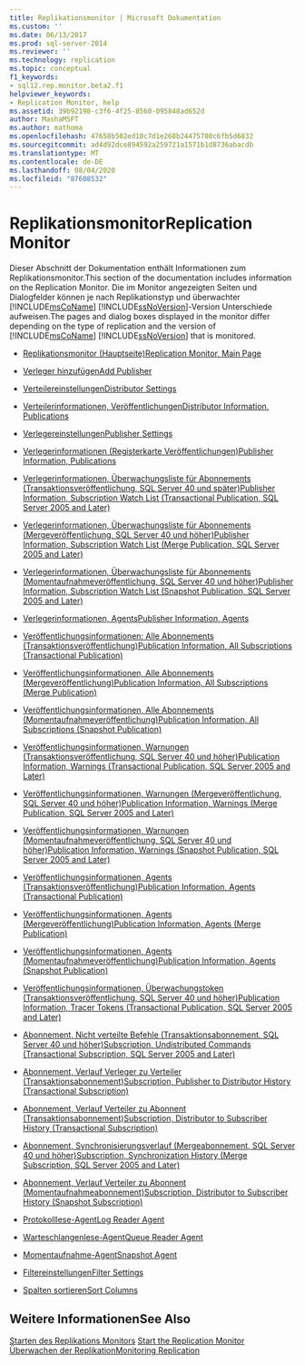 ```yaml
---
title: Replikationsmonitor | Microsoft Dokumentation
ms.custom: ''
ms.date: 06/13/2017
ms.prod: sql-server-2014
ms.reviewer: ''
ms.technology: replication
ms.topic: conceptual
f1_keywords:
- sql12.rep.monitor.beta2.f1
helpviewer_keywords:
- Replication Monitor, help
ms.assetid: 39b92198-c3f6-4f25-8560-095848ad652d
author: MashaMSFT
ms.author: mathoma
ms.openlocfilehash: 47658b502ed10c7d1e268b24475780c6fb5d6832
ms.sourcegitcommit: ad4d92dce894592a259721a1571b1d8736abacdb
ms.translationtype: MT
ms.contentlocale: de-DE
ms.lasthandoff: 08/04/2020
ms.locfileid: "87608532"
---
```

# <a name="replication-monitor"></a><span data-ttu-id="c4fca-102">Replikationsmonitor</span><span class="sxs-lookup"><span data-stu-id="c4fca-102">Replication Monitor</span></span>
  <span data-ttu-id="c4fca-103">Dieser Abschnitt der Dokumentation enthält Informationen zum Replikationsmonitor.</span><span class="sxs-lookup"><span data-stu-id="c4fca-103">This section of the documentation includes information on the Replication Monitor.</span></span> <span data-ttu-id="c4fca-104">Die im Monitor angezeigten Seiten und Dialogfelder können je nach Replikationstyp und überwachter [!INCLUDE[msCoName](../../includes/msconame-md.md)] [!INCLUDE[ssNoVersion](../../includes/ssnoversion-md.md)]-Version Unterschiede aufweisen.</span><span class="sxs-lookup"><span data-stu-id="c4fca-104">The pages and dialog boxes displayed in the monitor differ depending on the type of replication and the version of [!INCLUDE[msCoName](../../includes/msconame-md.md)] [!INCLUDE[ssNoVersion](../../includes/ssnoversion-md.md)] that is monitored.</span></span>  
  
-   [<span data-ttu-id="c4fca-105">Replikationsmonitor (Hauptseite)</span><span class="sxs-lookup"><span data-stu-id="c4fca-105">Replication Monitor, Main Page</span></span>](replication-monitor-main-page.md)  
  
-   [<span data-ttu-id="c4fca-106">Verleger hinzufügen</span><span class="sxs-lookup"><span data-stu-id="c4fca-106">Add Publisher</span></span>](add-publisher.md)  
  
-   [<span data-ttu-id="c4fca-107">Verteilereinstellungen</span><span class="sxs-lookup"><span data-stu-id="c4fca-107">Distributor Settings</span></span>](distributor-settings.md)  
  
-   [<span data-ttu-id="c4fca-108">Verteilerinformationen, Veröffentlichungen</span><span class="sxs-lookup"><span data-stu-id="c4fca-108">Distributor Information, Publications</span></span>](distributor-information-publications.md)  

-   [<span data-ttu-id="c4fca-109">Verlegereinstellungen</span><span class="sxs-lookup"><span data-stu-id="c4fca-109">Publisher Settings</span></span>](publisher-settings.md)  
  
-   [<span data-ttu-id="c4fca-110">Verlegerinformationen (Registerkarte Veröffentlichungen)</span><span class="sxs-lookup"><span data-stu-id="c4fca-110">Publisher Information, Publications</span></span>](publisher-information-publications.md)  
  
-   [<span data-ttu-id="c4fca-111">Verlegerinformationen, Überwachungsliste für Abonnements &#40;Transaktionsveröffentlichung, SQL Server 40 und später&#41;</span><span class="sxs-lookup"><span data-stu-id="c4fca-111">Publisher Information, Subscription Watch List &#40;Transactional Publication, SQL Server 2005 and Later&#41;</span></span>](publisher-information-subscription-watch-list-transactional.md)  
  
-   [<span data-ttu-id="c4fca-112">Verlegerinformationen, Überwachungsliste für Abonnements &#40;Mergeveröffentlichung, SQL Server 40 und höher&#41;</span><span class="sxs-lookup"><span data-stu-id="c4fca-112">Publisher Information, Subscription Watch List &#40;Merge Publication, SQL Server 2005 and Later&#41;</span></span>](publisher-information-subscription-watch-list-merge-publication.md)  
  
-   [<span data-ttu-id="c4fca-113">Verlegerinformationen, Überwachungsliste für Abonnements &#40;Momentaufnahmeveröffentlichung, SQL Server 40 und höher&#41;</span><span class="sxs-lookup"><span data-stu-id="c4fca-113">Publisher Information, Subscription Watch List &#40;Snapshot Publication, SQL Server 2005 and Later&#41;</span></span>](publisher-information-subscription-watch-list-snapshot.md)  
  
-   [<span data-ttu-id="c4fca-114">Verlegerinformationen, Agents</span><span class="sxs-lookup"><span data-stu-id="c4fca-114">Publisher Information, Agents</span></span>](publisher-information-agents.md)  
  
-   [<span data-ttu-id="c4fca-115">Veröffentlichungsinformationen: Alle Abonnements &#40;Transaktionsveröffentlichung&#41;</span><span class="sxs-lookup"><span data-stu-id="c4fca-115">Publication Information, All Subscriptions &#40;Transactional Publication&#41;</span></span>](publication-information-all-subscriptions-transactional-publication.md)  
  
-   [<span data-ttu-id="c4fca-116">Veröffentlichungsinformationen, Alle Abonnements &#40;Mergeveröffentlichung&#41;</span><span class="sxs-lookup"><span data-stu-id="c4fca-116">Publication Information, All Subscriptions &#40;Merge Publication&#41;</span></span>](publication-information-all-subscriptions-merge-publication.md)  
  
-   [<span data-ttu-id="c4fca-117">Veröffentlichungsinformationen, Alle Abonnements &#40;Momentaufnahmeveröffentlichung&#41;</span><span class="sxs-lookup"><span data-stu-id="c4fca-117">Publication Information, All Subscriptions &#40;Snapshot Publication&#41;</span></span>](publication-information-all-subscriptions-snapshot-publication.md)  
  
-   [<span data-ttu-id="c4fca-118">Veröffentlichungsinformationen, Warnungen &#40;Transaktionsveröffentlichung, SQL Server 40 und höher&#41;</span><span class="sxs-lookup"><span data-stu-id="c4fca-118">Publication Information, Warnings &#40;Transactional Publication, SQL Server 2005 and Later&#41;</span></span>](publication-information-warnings-transactional-publication.md)  
  
-   [<span data-ttu-id="c4fca-119">Veröffentlichungsinformationen, Warnungen &#40;Mergeveröffentlichung, SQL Server 40 und höher&#41;</span><span class="sxs-lookup"><span data-stu-id="c4fca-119">Publication Information, Warnings &#40;Merge Publication, SQL Server 2005 and Later&#41;</span></span>](publication-information-warnings-merge-publication-sql-server-2005-and-later.md)  
  
-   [<span data-ttu-id="c4fca-120">Veröffentlichungsinformationen, Warnungen &#40;Momentaufnahmeveröffentlichung, SQL Server 40 und höher&#41;</span><span class="sxs-lookup"><span data-stu-id="c4fca-120">Publication Information, Warnings &#40;Snapshot Publication, SQL Server 2005 and Later&#41;</span></span>](publication-information-warnings-snapshot-publication-sql-server-2005-and-later.md)  
  
-   [<span data-ttu-id="c4fca-121">Veröffentlichungsinformationen, Agents &#40;Transaktionsveröffentlichung&#41;</span><span class="sxs-lookup"><span data-stu-id="c4fca-121">Publication Information, Agents &#40;Transactional Publication&#41;</span></span>](publication-information-agents-transactional-publication.md)  
  
-   [<span data-ttu-id="c4fca-122">Veröffentlichungsinformationen, Agents &#40;Mergeveröffentlichung&#41;</span><span class="sxs-lookup"><span data-stu-id="c4fca-122">Publication Information, Agents &#40;Merge Publication&#41;</span></span>](publication-information-agents-merge-publication.md)  
  
-   [<span data-ttu-id="c4fca-123">Veröffentlichungsinformationen, Agents &#40;Momentaufnahmeveröffentlichung&#41;</span><span class="sxs-lookup"><span data-stu-id="c4fca-123">Publication Information, Agents &#40;Snapshot Publication&#41;</span></span>](publication-information-agents-snapshot-publication.md)  
  
-   [<span data-ttu-id="c4fca-124">Veröffentlichungsinformationen, Überwachungstoken &#40;Transaktionsveröffentlichung, SQL Server 40 und höher&#41;</span><span class="sxs-lookup"><span data-stu-id="c4fca-124">Publication Information, Tracer Tokens &#40;Transactional Publication, SQL Server 2005 and Later&#41;</span></span>](publication-information-tracer-tokens-sql-server-2005-and-later.md)  
  
-   [<span data-ttu-id="c4fca-125">Abonnement, Nicht verteilte Befehle &#40;Transaktionsabonnement, SQL Server 40 und höher&#41;</span><span class="sxs-lookup"><span data-stu-id="c4fca-125">Subscription, Undistributed Commands &#40;Transactional Subscription, SQL Server 2005 and Later&#41;</span></span>](subscription-undistributed-commands-transactional-subscription.md)  
  
-   [<span data-ttu-id="c4fca-126">Abonnement, Verlauf Verleger zu Verteiler &#40;Transaktionsabonnement&#41;</span><span class="sxs-lookup"><span data-stu-id="c4fca-126">Subscription, Publisher to Distributor History &#40;Transactional Subscription&#41;</span></span>](subscription-publisher-to-distributor-history-transactional-subscription.md)  
  
-   [<span data-ttu-id="c4fca-127">Abonnement, Verlauf Verteiler zu Abonnent &#40;Transaktionsabonnement&#41;</span><span class="sxs-lookup"><span data-stu-id="c4fca-127">Subscription, Distributor to Subscriber History &#40;Transactional Subscription&#41;</span></span>](subscription-distributor-to-subscriber-history-transactional-subscription.md)  
  
-   [<span data-ttu-id="c4fca-128">Abonnement, Synchronisierungsverlauf &#40;Mergeabonnement, SQL Server 40 und höher&#41;</span><span class="sxs-lookup"><span data-stu-id="c4fca-128">Subscription, Synchronization History &#40;Merge Subscription, SQL Server 2005 and Later&#41;</span></span>](subscription-synchronization-history.md)  
  
-   [<span data-ttu-id="c4fca-129">Abonnement, Verlauf Verteiler zu Abonnent &#40;Momentaufnahmeabonnement&#41;</span><span class="sxs-lookup"><span data-stu-id="c4fca-129">Subscription, Distributor to Subscriber History &#40;Snapshot Subscription&#41;</span></span>](subscription-distributor-to-subscriber-history-snapshot-subscription.md)  
  
-   [<span data-ttu-id="c4fca-130">Protokolllese-Agent</span><span class="sxs-lookup"><span data-stu-id="c4fca-130">Log Reader Agent</span></span>](log-reader-agent.md)  
  
-   [<span data-ttu-id="c4fca-131">Warteschlangenlese-Agent</span><span class="sxs-lookup"><span data-stu-id="c4fca-131">Queue Reader Agent</span></span>](queue-reader-agent.md)  
  
-   [<span data-ttu-id="c4fca-132">Momentaufnahme-Agent</span><span class="sxs-lookup"><span data-stu-id="c4fca-132">Snapshot Agent</span></span>](snapshot-agent.md)  
  
-   [<span data-ttu-id="c4fca-133">Filtereinstellungen</span><span class="sxs-lookup"><span data-stu-id="c4fca-133">Filter Settings</span></span>](filter-settings.md)  
  
-   [<span data-ttu-id="c4fca-134">Spalten sortieren</span><span class="sxs-lookup"><span data-stu-id="c4fca-134">Sort Columns</span></span>](sort-columns.md)  
  
## <a name="see-also"></a><span data-ttu-id="c4fca-135">Weitere Informationen</span><span class="sxs-lookup"><span data-stu-id="c4fca-135">See Also</span></span>  
 <span data-ttu-id="c4fca-136">[Starten des Replikations Monitors](monitor/start-the-replication-monitor.md) </span><span class="sxs-lookup"><span data-stu-id="c4fca-136">[Start the Replication Monitor](monitor/start-the-replication-monitor.md) </span></span>  
 [<span data-ttu-id="c4fca-137">Überwachen der Replikation</span><span class="sxs-lookup"><span data-stu-id="c4fca-137">Monitoring Replication</span></span>](monitoring-replication.md)   
  
  
